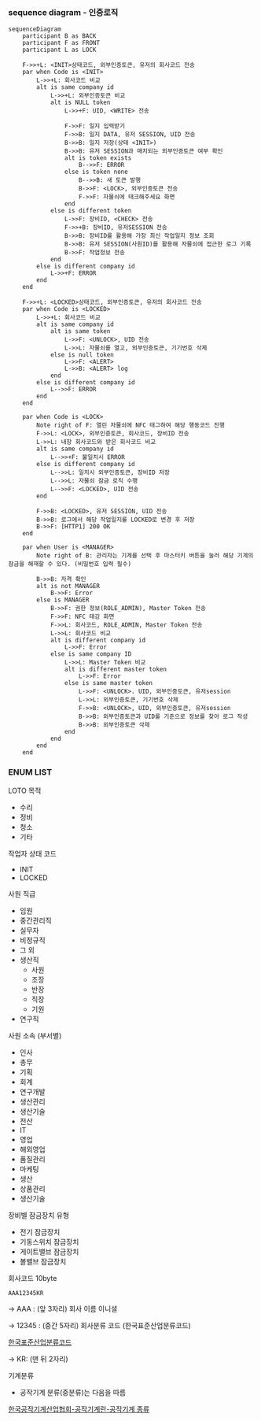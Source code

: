 ### sequence diagram - 인증로직

```mermaid
sequenceDiagram
    participant B as BACK
    participant F as FRONT
    participant L as LOCK

    F->>+L: <INIT>상태코드, 외부인증토큰, 유저의 회사코드 전송
    par when Code is <INIT>
        L->>+L: 회사코드 비교
        alt is same company id
            L->>+L: 외부인증토큰 비교
            alt is NULL token
                L->>+F: UID, <WRITE> 전송

                F->>F: 일지 입력받기
                F->>B: 일지 DATA, 유저 SESSION, UID 전송
                B->>B: 일지 저장(상태 <INIT>)
                B->>B: 유저 SESSION과 매치되는 외부인증토큰 여부 확인
                alt is token exists
                    B-->>F: ERROR
                else is token none
                    B-->>B: 새 토큰 발행
                    B->>F: <LOCK>, 외부인증토큰 전송
                    F->>F: 자물쇠에 태크해주세요 화면
                end
            else is different token
                L->>F: 장비ID, <CHECK> 전송
                F->>+B: 장비ID, 유저SESSION 전송
                B->>B: 장비ID를 활용해 가장 최신 작업일지 정보 조회
                B->>B: 유저 SESSION(사원ID)를 활용해 자물쇠에 접근한 로그 기록
                B->>F: 작업정보 전송
            end
        else is different company id
            L->>+F: ERROR
        end
    end

    F->>+L: <LOCKED>상태코드, 외부인증토큰, 유저의 회사코드 전송
	par when Code is <LOCKED>
		L->>+L: 회사코드 비교
        alt is same company id
            alt is same token
                L->>F: <UNLOCK>, UID 전송  
                L->>L: 자물쇠를 열고, 외부인증토큰, 기기번호 삭제
            else is null token
                L->>F: <ALERT>
                L->>B: <ALERT> log
            end
        else is different company id
            L-->>F: ERROR
        end
	end

    par when Code is <LOCK>
        Note right of F: 열린 자물쇠에 NFC 태그하여 해당 행동코드 진행
        F->>L: <LOCK>, 외부인증토큰, 회사코드, 장비ID 전송
        L->>L: 내장 회사코드와 받은 회사코드 비교
        alt is same company id
            L-->>+F: 불일치시 ERROR
        else is different company id
            L-->>L: 일치시 외부인증토큰, 장비ID 저장
            L-->>L: 자물쇠 잠금 로직 수행
            L-->>F: <LOCKED>, UID 전송
        end

        F->>B: <LOCKED>, 유저 SESSION, UID 전송
        B->>B: 로그에서 해당 작업일지를 LOCKED로 변경 후 저장
        B->>F: [HTTP1] 200 OK
    end

    par when User is <MANAGER>
        Note right of B: 관리자는 기계를 선택 후 마스터키 버튼을 눌러 해당 기계의 잠금을 해재할 수 있다. (비밀번호 입력 필수)

        B->>B: 자격 확인
        alt is not MANAGER
            B->>F: Error
        else is MANAGER
            B->>F: 권한 정보(ROLE_ADMIN), Master Token 전송
            F->>F: NFC 태깅 화면
            F->>L: 회사코드, ROLE_ADMIN, Master Token 전송
            L->>L: 회사코드 비교
            alt is different company id
                L->>F: Error
            else is same company ID
                L->>L: Master Token 비교
                alt is different master token
                    L->>F: Error
                else is same master token
                    L->>F: <UNLOCK>. UID, 외부인증토큰, 유저session
                    L->>L: 외부인증토큰, 기기번호 삭제
                    F->>B: <UNLOCK>, UID, 외부인증토큰, 유저session
                    B->>B: 외부인증토큰과 UID를 기준으로 정보를 찾아 로그 작성
                    B->>B: 외부인증토큰 삭제
                end
            end
        end
    end
```

### ENUM LIST

LOTO 목적

- 수리
- 정비
- 청소
- 기타

작업자 상태 코드

- INIT
- LOCKED

사원 직급

- 임원
- 중간관리직
- 실무자
- 비정규직
- 그 외
- 생산직
    - 사원
    - 조장
    - 반장
    - 직장
    - 기원
- 연구직

사원 소속 (부서별)

- 인사
- 총무
- 기획
- 회계
- 연구개발
- 생산관리
- 생산기술
- 전산
- IT
- 영업
- 해외영업
- 품질관리
- 마케팅
- 생산
- 상품관리
- 생산기술

장비별 잠금장치 유형

- 전기 잠금장치
- 기동스위치 잠금장치
- 게이트밸브 잠금장치
- 볼밸브 잠금장치

회사코드 10byte

`AAA12345KR`

→ AAA : (앞 3자리) 회사 이름 이니셜 

→ 12345 : (중간 5자리) 회사분류 코드 (한국표준산업분류코드)

[한국표준산업분류코드](https://www.notion.so/a9496640aa1646a4833fa29eb9ffe626?pvs=21) 

→ KR: (맨 뒤 2자리)  

기계분류

- 공작기계 분류(중분류)는 다음을 따름

[한국공작기계산업협회-공작기계란-공작기계 종류](https://komma.org/user/industrial/type)
